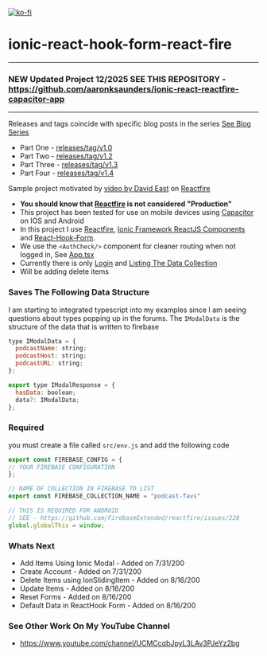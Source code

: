 [![ko-fi](https://www.ko-fi.com/img/githubbutton_sm.svg)](https://ko-fi.com/W7W31U7HM)

# ionic-react-hook-form-react-fire

---
### NEW Updated Project 12/2025 SEE THIS REPOSITORY - https://github.com/aaronksaunders/ionic-react-reactfire-capacitor-app
---

Releases and tags coincide with specific blog posts in the series [See Blog Series](https://dev.to/aaronksaunders/using-reactfire-with-ionic-framework-capacitor-35g6)
- Part One - [releases/tag/v1.0](https://github.com/aaronksaunders/ionic-react-hook-form-react-fire/releases/tag/v1.0)
- Part Two - [releases/tag/v1.2](https://github.com/aaronksaunders/ionic-react-hook-form-react-fire/releases/tag/v1.2)
- Part Three - [releases/tag/v1.3](https://github.com/aaronksaunders/ionic-react-hook-form-react-fire/releases/tag/v1.3)
- Part Four - [releases/tag/v1.4](https://github.com/aaronksaunders/ionic-react-hook-form-react-fire/releases/tag/v1.4)

Sample project motivated by [video by David East](https://www.youtube.com/watch?v=cyQW2leJBnI) on [Reactfire](https://github.com/FirebaseExtended/reactfire)

- **You should know that [Reactfire](https://github.com/FirebaseExtended/reactfire) is not considered "Production"**
- This project has been tested for use on mobile devices using [Capacitor](https://capacitorjs.com/) on IOS and Android
- In this project I use [Reactfire](https://github.com/FirebaseExtended/reactfire), [Ionic Framework ReactJS Components](https://ionicframework.com/react) and [React-Hook-Form](https://react-hook-form.com/).
- We use the `<AuthCheck/>` component for cleaner routing when not logged in, See [App.tsx](https://github.com/aaronksaunders/ionic-react-hook-form-react-fire/blob/master/src/App.tsx)
- Currently there is only [Login](https://github.com/aaronksaunders/ionic-react-hook-form-react-fire/blob/master/src/pages/Login.tsx) and [Listing The Data Collection](https://github.com/aaronksaunders/ionic-react-hook-form-react-fire/blob/master/src/pages/Home.tsx)
- Will be adding delete items

### Saves The Following Data Structure
I am starting to integrated typescript into my examples since I am seeing questions about types popping up in the forums. The `IModalData` is the structure of the data that is written to firebase
```javascript
type IModalData = {
  podcastName: string;
  podcastHost: string;
  podcastURL: string;
};

export type IModalResponse = {
  hasData: boolean;
  data?: IModalData;
};

```

### Required
you must create a file called `src/env.js` and add the following code
```javascript
export const FIREBASE_CONFIG = {
// YOUR FIREBASE CONFIGURATION
};

// NAME OF COLLECTION IN FIREBASE TO LIST
export const FIREBASE_COLLECTION_NAME = "podcast-favs"

// THIS IS REQUIRED FOR ANDROID
// SEE - https://github.com/FirebaseExtended/reactfire/issues/228
global.globalThis = window;
```

### Whats Next
- Add Items Using Ionic Modal        - Added on 7/31/200
- Create Account                     - Added on 7/31/200
- Delete Items using IonSlidingItem  - Added on 8/16/200
- Update Items                       - Added on 8/16/200
- Reset Forms                        - Added on 8/16/200
- Default Data in ReactHook Form     - Added on 8/16/200



### See Other Work On My YouTube Channel
- https://www.youtube.com/channel/UCMCcqbJpyL3LAv3PJeYz2bg
